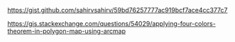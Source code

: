 https://gist.github.com/sahirvsahirv/59bd76257777ac919bcf7ace4cc377c7

https://gis.stackexchange.com/questions/54029/applying-four-colors-theorem-in-polygon-map-using-arcmap